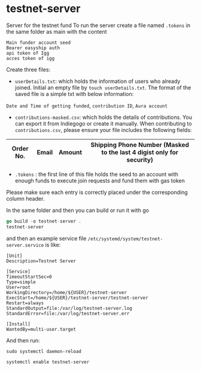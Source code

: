# testnet-server
 Server for the testnet fund
To run the server create a file named `.tokens` in the same folder as main with the content
```
Main funder account seed
Bearer easyship auth
api token of Igg
acces token of igg
```
Create three files:
- `userDetails.txt`: which holds the information of users who already joined. Initial an empty file by `touch userDetails.txt`. The format of the saved file is a simple txt with below information:

`Date and Time of getting funded`, `contribution ID`, `Aura account`

- `contributions-masked.csv`: which holds the details of contributions. You can export it from Indiegogo or create it manually. When contributing to `contributions.csv`, please ensure your file includes the following fields:

| Order No. | Email | Amount | Shipping Phone Number (Masked to the last 4 digist only for security) |
|-----------|-----------|-------------|---------------------|

- `.tokens` : the first line of this file holds the seed to an account with enough funds to execute join requests and fund them with gas token

Please make sure each entry is correctly placed under the corresponding column header.

In the same folder and then you can build or run it with go
```go
go build -o testnet-server .
testnet-server
```

and then an example service file `/etc/systemd/system/testnet-server.service` is like:

```
[Unit]
Description=Testnet Server

[Service]
TimeoutStartSec=0
Type=simple
User=root
WorkingDirectory=/home/${USER}/testnet-server
ExecStart=/home/${USER}/testnet-server/testnet-server
Restart=always
StandardOutput=file:/var/log/testnet-server.log
StandardError=file:/var/log/testnet-server.err

[Install]
WantedBy=multi-user.target
```

And then run:

```
sudo systemctl daemon-reload

systemctl enable testnet-server
```

